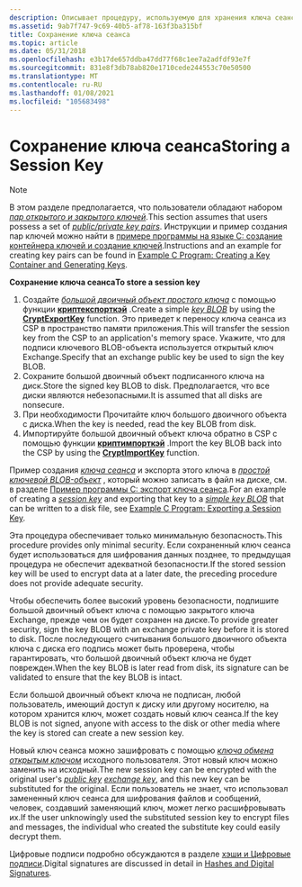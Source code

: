 ```yaml
---
description: Описывает процедуру, используемую для хранения ключа сеанса.
ms.assetid: 9ab7f747-9c69-40b5-af78-163f3ba315bf
title: Сохранение ключа сеанса
ms.topic: article
ms.date: 05/31/2018
ms.openlocfilehash: e3b17de657ddba47dd77f68c1ee7a2adfdf93e7f
ms.sourcegitcommit: 831e8f3db78ab820e1710cede244553c70e50500
ms.translationtype: MT
ms.contentlocale: ru-RU
ms.lasthandoff: 01/08/2021
ms.locfileid: "105683498"
---
```

# <a name="storing-a-session-key"></a><span data-ttu-id="8a4e3-103">Сохранение ключа сеанса</span><span class="sxs-lookup"><span data-stu-id="8a4e3-103">Storing a Session Key</span></span>

> [!Note]  
> <span data-ttu-id="8a4e3-104">В этом разделе предполагается, что пользователи обладают набором [*пар открытого и закрытого ключей*](../secgloss/p-gly.md).</span><span class="sxs-lookup"><span data-stu-id="8a4e3-104">This section assumes that users possess a set of [*public/private key pairs*](../secgloss/p-gly.md).</span></span> <span data-ttu-id="8a4e3-105">Инструкции и пример создания пар ключей можно найти в [примере программы на языке C: создание контейнера ключей и создание ключей](example-c-program-creating-a-key-container-and-generating-keys.md).</span><span class="sxs-lookup"><span data-stu-id="8a4e3-105">Instructions and an example for creating key pairs can be found in [Example C Program: Creating a Key Container and Generating Keys](example-c-program-creating-a-key-container-and-generating-keys.md).</span></span>

 

<span data-ttu-id="8a4e3-106">**Сохранение ключа сеанса**</span><span class="sxs-lookup"><span data-stu-id="8a4e3-106">**To store a session key**</span></span>

1.  <span data-ttu-id="8a4e3-107">Создайте [*большой двоичный объект простого ключа*](../secgloss/k-gly.md) с помощью функции [**криптекспорткэй**](/windows/desktop/api/Wincrypt/nf-wincrypt-cryptexportkey) .</span><span class="sxs-lookup"><span data-stu-id="8a4e3-107">Create a simple [*key BLOB*](../secgloss/k-gly.md) by using the [**CryptExportKey**](/windows/desktop/api/Wincrypt/nf-wincrypt-cryptexportkey) function.</span></span> <span data-ttu-id="8a4e3-108">Это приведет к переносу ключа сеанса из CSP в пространство памяти приложения.</span><span class="sxs-lookup"><span data-stu-id="8a4e3-108">This will transfer the session key from the CSP to an application's memory space.</span></span> <span data-ttu-id="8a4e3-109">Укажите, что для подписи ключевого BLOB-объекта используется открытый ключ Exchange.</span><span class="sxs-lookup"><span data-stu-id="8a4e3-109">Specify that an exchange public key be used to sign the key BLOB.</span></span>
2.  <span data-ttu-id="8a4e3-110">Сохраните большой двоичный объект подписанного ключа на диск.</span><span class="sxs-lookup"><span data-stu-id="8a4e3-110">Store the signed key BLOB to disk.</span></span> <span data-ttu-id="8a4e3-111">Предполагается, что все диски являются небезопасными.</span><span class="sxs-lookup"><span data-stu-id="8a4e3-111">It is assumed that all disks are nonsecure.</span></span>
3.  <span data-ttu-id="8a4e3-112">При необходимости Прочитайте ключ большого двоичного объекта с диска.</span><span class="sxs-lookup"><span data-stu-id="8a4e3-112">When the key is needed, read the key BLOB from disk.</span></span>
4.  <span data-ttu-id="8a4e3-113">Импортируйте большой двоичный объект ключа обратно в CSP с помощью функции [**криптимпорткэй**](/windows/desktop/api/Wincrypt/nf-wincrypt-cryptimportkey) .</span><span class="sxs-lookup"><span data-stu-id="8a4e3-113">Import the key BLOB back into the CSP by using the [**CryptImportKey**](/windows/desktop/api/Wincrypt/nf-wincrypt-cryptimportkey) function.</span></span>

<span data-ttu-id="8a4e3-114">Пример создания [*ключа сеанса*](../secgloss/s-gly.md) и экспорта этого ключа в [*простой ключевой BLOB-объект*](../secgloss/s-gly.md) , который можно записать в файл на диске, см. в разделе [Пример программы C: экспорт ключа сеанса](example-c-program-exporting-a-session-key.md).</span><span class="sxs-lookup"><span data-stu-id="8a4e3-114">For an example of creating a [*session key*](../secgloss/s-gly.md) and exporting that key to a [*simple key BLOB*](../secgloss/s-gly.md) that can be written to a disk file, see [Example C Program: Exporting a Session Key](example-c-program-exporting-a-session-key.md).</span></span>

<span data-ttu-id="8a4e3-115">Эта процедура обеспечивает только минимальную безопасность.</span><span class="sxs-lookup"><span data-stu-id="8a4e3-115">This procedure provides only minimal security.</span></span> <span data-ttu-id="8a4e3-116">Если сохраненный ключ сеанса будет использоваться для шифрования данных позднее, то предыдущая процедура не обеспечит адекватной безопасности.</span><span class="sxs-lookup"><span data-stu-id="8a4e3-116">If the stored session key will be used to encrypt data at a later date, the preceding procedure does not provide adequate security.</span></span>

<span data-ttu-id="8a4e3-117">Чтобы обеспечить более высокий уровень безопасности, подпишите большой двоичный объект ключа с помощью закрытого ключа Exchange, прежде чем он будет сохранен на диске.</span><span class="sxs-lookup"><span data-stu-id="8a4e3-117">To provide greater security, sign the key BLOB with an exchange private key before it is stored to disk.</span></span> <span data-ttu-id="8a4e3-118">После последующего считывания большого двоичного объекта ключа с диска его подпись может быть проверена, чтобы гарантировать, что большой двоичный объект ключа не будет поврежден.</span><span class="sxs-lookup"><span data-stu-id="8a4e3-118">When the key BLOB is later read from disk, its signature can be validated to ensure that the key BLOB is intact.</span></span>

<span data-ttu-id="8a4e3-119">Если большой двоичный объект ключа не подписан, любой пользователь, имеющий доступ к диску или другому носителю, на котором хранится ключ, может создать новый ключ сеанса.</span><span class="sxs-lookup"><span data-stu-id="8a4e3-119">If the key BLOB is not signed, anyone with access to the disk or other media where the key is stored can create a new session key.</span></span>

<span data-ttu-id="8a4e3-120">Новый ключ сеанса можно зашифровать с помощью [*ключа обмена*](../secgloss/e-gly.md) [*открытым ключом*](../secgloss/p-gly.md) исходного пользователя. Этот новый ключ можно заменить на исходный.</span><span class="sxs-lookup"><span data-stu-id="8a4e3-120">The new session key can be encrypted with the original user's [*public key*](../secgloss/p-gly.md) [*exchange key*](../secgloss/e-gly.md), and this new key can be substituted for the original.</span></span> <span data-ttu-id="8a4e3-121">Если пользователь не знает, что использовал замененный ключ сеанса для шифрования файлов и сообщений, человек, создавший заменяющий ключ, может легко расшифровывать их.</span><span class="sxs-lookup"><span data-stu-id="8a4e3-121">If the user unknowingly used the substituted session key to encrypt files and messages, the individual who created the substitute key could easily decrypt them.</span></span>

<span data-ttu-id="8a4e3-122">Цифровые подписи подробно обсуждаются в разделе [хэши и Цифровые подписи](hashes-and-digital-signatures.md).</span><span class="sxs-lookup"><span data-stu-id="8a4e3-122">Digital signatures are discussed in detail in [Hashes and Digital Signatures](hashes-and-digital-signatures.md).</span></span>

 

 
